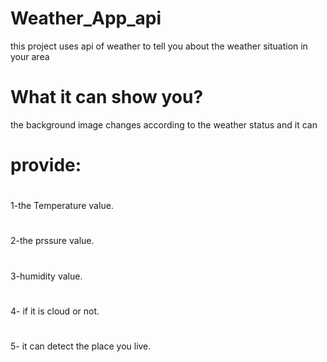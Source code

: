 # Weather_App_api
this project uses api of weather to tell you about the weather situation in your area

# What it can show you?
the background image changes according to the weather status and it can 
# provide:
#
1-the Temperature value.
#
2-the prssure value.
#
3-humidity value.
#
4- if it is cloud or not.
#
5- it can detect the place you live.
